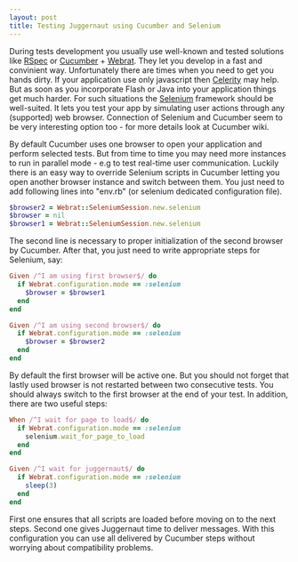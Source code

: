 ```yaml
---
layout: post
title: Testing Juggernaut using Cucumber and Selenium
---
```


During tests development you usually use well-known and tested solutions like [RSpec](http://rspec.info) or [Cucumber](http://cukes.info) + [Webrat](http://github.com/brynary/webrat). They let you develop in a fast and convinient way. Unfortunately there are times when you need to get you hands dirty. If your application use only javascript then [Celerity](http://celerity.rubyforge.org) may help. But as soon as you incorporate Flash or Java into your application things get much harder. For such situations the [Selenium](http://seleniumhq.org) framework should be well-suited. It lets you test your app by simulating user actions through any (supported) web browser. Connection of Selenium and Cucumber seem to be very interesting option too - for more details look at Cucumber wiki.

By default Cucumber uses one browser to open your application and perform selected tests. But from time to time you may need more instances to run in parallel mode - e.g to test real-time user communication. Luckily there is an easy way to override Selenium scripts in Cucumber letting you open another browser instance and switch between them. You just need to add following lines into "env.rb" (or selenium dedicated configuration file).

``` ruby
$browser2 = Webrat::SeleniumSession.new.selenium
$browser = nil
$browser1 = Webrat::SeleniumSession.new.selenium
```

The second line is necessary to proper initialization of the second browser by Cucumber. After that, you just need to write appropriate steps for Selenium, say:

``` ruby
Given /^I am using first browser$/ do
  if Webrat.configuration.mode == :selenium
    $browser = $browser1
  end
end

Given /^I am using second browser$/ do
  if Webrat.configuration.mode == :selenium
    $browser = $browser2
  end
end
```

By default the first browser will be active one. But you should not forget that lastly used browser is not restarted between two consecutive tests. You should always switch to the first browser at the end of your test. In addition, there are two useful steps:

``` ruby
When /^I wait for page to load$/ do
  if Webrat.configuration.mode == :selenium
    selenium.wait_for_page_to_load
  end
end

Given /^I wait for juggernaut$/ do
  if Webrat.configuration.mode == :selenium
    sleep(3)
  end
end
```

First one ensures that all scripts are loaded before moving on to the next steps. Second one gives Juggernaut time to deliver messages. With this configuration you can use all delivered by Cucumber steps without worrying about compatibility problems.

